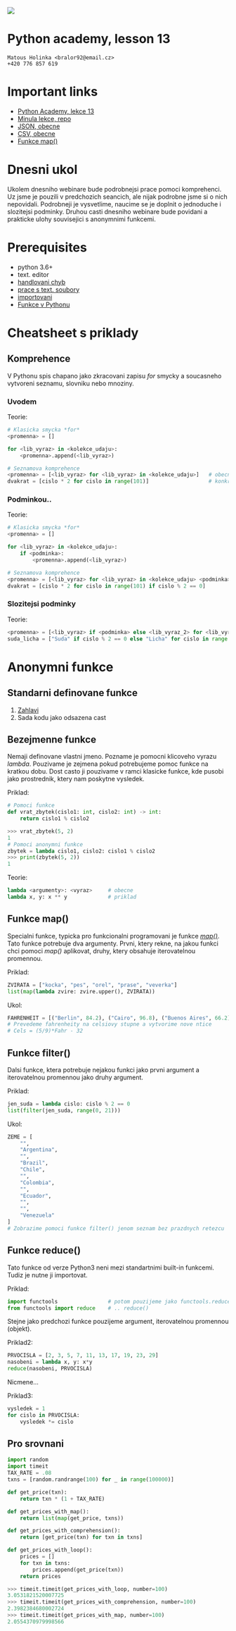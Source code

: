 ![](../images/engeto.png)
# Python academy, lesson 13

    Matous Holinka <bralor92@email.cz>
    +420 776 857 619

# Important links
- [Python Academy, lekce 13](https://engeto.com/cs/kurz/python-5/studium/Fefwhy-AQ3WsXPnmjsUH5A/iteracni-protokol-comprehensions/iteracni-protokol/co-je-to-protokol)
- [Minula lekce, repo](https://engeto.com/cs/kurz/online-python-akademie/studium/ELexreXFQqOfbmaZJIJpUQ/formaty-souboru/kviz/json)
- [JSON, obecne](https://www.json.org/json-en.html)
- [CSV, obecne](https://en.wikipedia.org/wiki/Comma-separated_values)
- [Funkce map()](https://www.geeksforgeeks.org/python-map-function/)

# Dnesni ukol
Ukolem dnesniho webinare bude podrobnejsi prace pomoci komprehenci. Uz jsme je pouzili v predchozich seancich, ale nijak podrobne jsme si o nich nepovidali. Podrobneji je vysvetlime, naucime se je doplnit o jednoduche i slozitejsi podminky. Druhou casti dnesniho webinare bude povidani a prakticke ulohy souvisejici s anonymnimi funkcemi.

# Prerequisites
- python 3.6+
- text. editor
- [handlovani chyb](https://github.com/Bralor/python_academy/tree/master/lesson09#zachazeni-s-chybami)
- [prace s text. soubory](https://github.com/Bralor/python_academy/tree/master/lesson08#prace-se-soubory-pomoci-pythonu)
- [importovani](https://github.com/Bralor/python_academy/tree/master/lesson11#importovani-obecne)
- [Funkce v Pythonu](https://github.com/Bralor/python_academy/tree/master/lesson06#funkce)

# Cheatsheet s priklady
## Komprehence
V Pythonu spis chapano jako zkracovani zapisu _for_ smycky a soucasneho vytvoreni seznamu, slovniku nebo mnoziny.

### Uvodem
Teorie:
```python
# Klasicka smycka *for*
<promenna> = []

for <lib_vyraz> in <kolekce_udaju>:
    <promenna>.append(<lib_vyraz>)

# Seznamova komprehence
<promenna> = [<lib_vyraz> for <lib_vyraz> in <kolekce_udaju>]   # obecny zapis
dvakrat = [cislo * 2 for cislo in range(101)]                   # konkretni priklad
```

### Podminkou..
Teorie:
```python
# Klasicka smycka *for*
<promenna> = []

for <lib_vyraz> in <kolekce_udaju>:
    if <podminka>:
        <promenna>.append(<lib_vyraz>)

# Seznamova komprehence
<promenna> = [<lib_vyraz> for <lib_vyraz> in <kolekce_udaju> <podminka>]   # obecny zapis
dvakrat = [cislo * 2 for cislo in range(101) if cislo % 2 == 0]            # konkretni priklad
```

### Slozitejsi podminky
Teorie:
```python
<promenna> = [<lib_vyraz> if <podminka> else <lib_vyraz_2> for <lib_vyraz> in <kolekce_udaju>]      # obecny zapis
suda_licha = ["Suda" if cislo % 2 == 0 else "Licha" for cislo in range(1, 21)]                      # konkretni priklad
```

# Anonymni funkce
## Standarni definovane funkce
1. [Zahlavi](#important-links)
2. Sada kodu jako odsazena cast

## Bezejmenne funkce
Nemaji definovane vlastni jmeno. Pozname je pomocni klicoveho vyrazu _lambda_. Pouzivame je zejmena pokud potrebujeme pomoc funkce na kratkou dobu. Dost casto ji pouzivame v ramci klasicke funkce, kde pusobi jako prostrednik, ktery nam poskytne vysledek.

Priklad:
```python
# Pomoci funkce
def vrat_zbytek(cislo1: int, cislo2: int) -> int:
    return cislo1 % cislo2

>>> vrat_zbytek(5, 2)
1
# Pomoci anonymni funkce
zbytek = lambda cislo1, cislo2: cislo1 % cislo2
>>> print(zbytek(5, 2))
1
```
Teorie:
```python
lambda <argumenty>: <vyraz>     # obecne
lambda x, y: x ** y             # priklad
```
## Funkce __map()__
Specialni funkce, typicka pro funkcionalni programovani je funkce [_map()_](#important-links). Tato funkce potrebuje dva argumenty. Prvni, ktery rekne, na jakou funkci chci pomoci _map()_ aplikovat, druhy, ktery obsahuje iterovatelnou promennou.

Priklad:
```python
ZVIRATA = ["kocka", "pes", "orel", "prase", "veverka"]
list(map(lambda zvire: zvire.upper(), ZVIRATA))
```

Ukol:
```python
FAHRENHEIT = [("Berlin", 84.2), ("Cairo", 96.8), ("Buenos Aires", 66.2), ("Los Angeles", 78), ("Tokyo", 80.6), ("new York", 82.4), ("London", 71.6), ("Beijing", 89.6)]
# Prevedeme fahrenheity na celsiovy stupne a vytvorime nove ntice
# Cels = (5/9)*Fahr - 32
```

## Funkce __filter()__
Dalsi funkce, ktera potrebuje nejakou funkci jako prvni argument a iterovatelnou promennou jako druhy argument.

Priklad:
```python
jen_suda = lambda cislo: cislo % 2 == 0
list(filter(jen_suda, range(0, 21)))
```

Ukol:
```python
ZEME = [
    "",
    "Argentina",
    "",
    "Brazil",
    "Chile",
    "",
    "Colombia",
    "",
    "Ecuador",
    "",
    "",
    "Venezuela"
]
# Zobrazime pomoci funkce filter() jenom seznam bez prazdnych retezcu
```
## Funkce __reduce()__
Tato funkce od verze Python3 neni mezi standartnimi built-in funkcemi. Tudiz je nutne ji importovat.

Priklad:
```python
import functools                # potom pouzijeme jako functools.reduce()
from functools import reduce    # .. reduce()
```

Stejne jako predchozi funkce pouzijeme argument, iterovatelnou promennou (objekt).

Priklad2:
```python
PRVOCISLA = [2, 3, 5, 7, 11, 13, 17, 19, 23, 29]
nasobeni = lambda x, y: x*y
reduce(nasobeni, PRVOCISLA)
```
Nicmene...

Priklad3:
```python
vysledek = 1
for cislo in PRVOCISLA:
    vysledek *= cislo
```

## Pro srovnani
```python
import random
import timeit
TAX_RATE = .08
txns = [random.randrange(100) for _ in range(100000)]

def get_price(txn):
    return txn * (1 + TAX_RATE)

def get_prices_with_map():
    return list(map(get_price, txns))

def get_prices_with_comprehension():
    return [get_price(txn) for txn in txns]

def get_prices_with_loop():
    prices = []
    for txn in txns:
        prices.append(get_price(txn))
    return prices

>>> timeit.timeit(get_prices_with_loop, number=100)
3.0531821520007725
>>> timeit.timeit(get_prices_with_comprehension, number=100)
2.3982384680002724
>>> timeit.timeit(get_prices_with_map, number=100)
2.0554370979998566
```